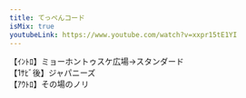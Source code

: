 ```yaml
---
title: てっぺんコード
isMix: true
youtubeLink: https://www.youtube.com/watch?v=xxpr15tE1YI
---
```


<t s=6>【ｲﾝﾄﾛ】</t>ミョーホントゥスケ広場→スタンダード<br />
<t s=75>【1ｻﾋﾞ後】</t>ジャパニーズ<br />
<t s=188>【ｱｳﾄﾛ】</t>その場のノリ<br />
